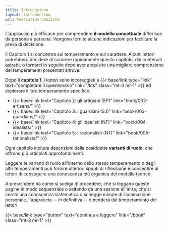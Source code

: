 ```yaml
---
title: Introduzione
layout: introduction
url: teoria/introduzione
---
```

L'approccio più efficace per comprendere **il modello concettuale** differisce da persona a persona. Vengono fornite alcune indicazioni per facilitare la presa di decisione.

Il Capitolo 1 si concentra sul temperamento e sul carattere. Alcuni lettori potrebbero decidere di scorrere rapidamente questo capitolo, dai contenuti astratti, o tornarci in seguito dopo aver acquisito una migliore comprensione dei temperamenti presentati altrove.

Dopo il **capitolo 1**, i lettori sono incoraggiati a {{< base/link type="link" text="completare il questionario" link="/kts" class="mt-3 mr-1" >}} ed esplorare il loro temperamento specifico:

- {{< base/link text="Capitolo 2: gli artigiani (SP)" link="book/002-artisans/" >}}
- {{< base/link text="Capitolo 3: i guardiani (SJ)" link="book/003-guardians/" >}}
- {{< base/link text="Capitolo 4: gli idealisti (NF)" link="book/004-idealists/" >}}
- {{< base/link text="Capitolo 5: i razionalisti (NT)" link="book/005-rationalists/" >}}

Ogni capitolo include descrizioni delle cosiddette **varianti di ruolo**, che offrono più articolati approfondimenti. 

Leggere le varianti di ruolo all'interno dello stesso temperamento o degli altri temperamenti può fornire ulteriori spunti di riflessione e consentire ai lettori di conseguire una conoscenza più organica del modello teorico. 

A prescindere da come si scelga di procedere, che si leggano queste pagine in modo sequenziale o saltando da una sezione all'altra, che si cerchi una conoscenza sistematica o schegge minute di illuminazione personale, l'approccio -- in definitiva -- dipenderà dal temperamento dei lettori.

{{< base/link type="button" text="continua a leggere" link="/book" class="mt-3 mr-1" >}}